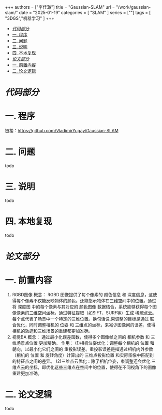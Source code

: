 +++
authors = ["李佳潞"]
title = "Gaussian-SLAM"
url = "/work/gaussian-slam/"
date = "2025-01-19"
categories = [
    "SLAM"
]
series = [""]
tags = [
   "3DGS","机器学习"
]
+++

- [*代码部分*](#代码部分)
- [一. 程序](#一-程序)
- [二. 问题](#二-问题)
- [三. 说明](#三-说明)
- [四. 本地复现](#四-本地复现)
- [*论文部分*](#论文部分)
- [一. 前置内容](#一-前置内容)
- [二. 论文逻辑](#二-论文逻辑)

# *代码部分*

# 一. 程序

链接：https://github.com/VladimirYugay/Gaussian-SLAM

# 二. 问题
todo
# 三. 说明
todo
# 四. 本地复现
todo

# *论文部分*

# 一. 前置内容

1. RGBD图像
   概念：
   RGBD 图像提供了每个像素的 颜色信息 和 深度信息，这使得每个像素不仅能反映物体的颜色，还能指示物体在三维空间中的位置。通过将 深度图 中的每个像素与其对应的 颜色图像 数据结合，系统能够获得每个图像像素的三维空间坐标，通过特征提取（如SIFT、SURF等）生成 稀疏点云。每个点代表了场景中一个特定的三维位置。换句话说,束调整的目标是通过 联合优化，同时调整相机的 位姿 和 三维点的坐标，来减少图像间的误差，使得相机的轨迹和三维场景的重建都更加准确。
2. 视觉BA
   概念：
   通过最小化误差函数，使得多个图像帧之间的 相机参数 和 三维场景点位置 更加精确。
   作用：
   (1)相机位姿优化：调整每个相机的 位置 和 朝向，以最小化它们之间的 重投影误差。重投影误差是指通过相机内外参数（相机的 位置 和 旋转角度）计算出的 三维点投影位置 和实际图像中匹配到的特征点之间的差异。
   (2)三维点云优化：除了相机位姿，束调整还会优化 三维点云的坐标，即优化这些三维点在空间中的位置，使得在不同视角下的图像重建更加准确。
# 二. 论文逻辑

todo

